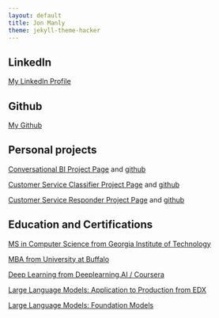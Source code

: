 ```yaml
---
layout: default
title: Jon Manly
theme: jekyll-theme-hacker
---
```

## LinkedIn
[My LinkedIn Profile](https://www.linkedin.com/in/jonmanly/)

## Github
[My Github](https://github.com/jonathanmanly)


## Personal projects

[Conversational BI Project Page](/projects/convBI/) and [github](https://github.com/jonathanmanly/convBI)

[Customer Service Classifier Project Page](/projects/custServClass/) and [github](https://github.com/jonathanmanly/custServiceLLM)


[Customer Service Responder Project Page](/projects/custServResponder/) and [github](https://github.com/jonathanmanly/custServiceLLM)


## Education and Certifications

[MS in Computer Science from Georgia Institute of Technology](https://omscs.gatech.edu/home)

[MBA from University at Buffalo](https://management.buffalo.edu/)

[Deep Learning from Deeplearning.AI / Coursera](https://www.coursera.org/account/accomplishments/specialization/AM9EC95WAA6G?utm_source=link&utm_medium=certificate&utm_content=cert_image&utm_campaign=sharing_cta&utm_product=s12n)

[Large Language Models: Application to Production from EDX](https://courses.edx.org/certificates/3acfe8dd65da481da8eeae0c67ccccec)

[Large Language Models: Foundation Models](https://courses.edx.org/certificates/412fd667c54b4b5680402b8ff14d48e8)
